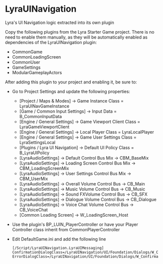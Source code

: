 # LyraUINavigation
Lyra's UI Navigation logic extracted into its own plugin

Copy the following plugins from the Lyra Starter Game project. There is no need to enable them manually, as they will be automatically enabled as dependencies of the LyraUINavigation plugin:
- CommonGame
- CommonLoadingScreen
- CommonUser
- GameSettings
- ModularGameplayActors

After adding this plugin to your project and enabling it, be sure to:
- Go to Project Settings and update the following properties:
  - [Project / Maps & Modes] -> Game Instance Class = LyraUINavGameInstance
  - [Game / Common Input Settings] -> Input Data = B_CommonInputData
  - [Engine / General Settings] -> Game Viewport Client Class = LyraGameViewportClient
  - [Engine / General Settings] -> Local Player Class = LyraLocalPlayer
  - [Engine / General Settings] -> Game User Settings Class = LyraSettingsLocal
  - [Plugins / Lyra UI Navigation] -> Default UI Policy Class = B_LyraUIPolicy
  - [LyraAudioSettings] -> Default Control Bus Mix -> CBM_BaseMix
  - [LyraAudioSettings] -> Loading Screen Control Bus Mix -> CBM_LoadingScreenMix
  - [LyraAudioSettings] -> User Settings Control Bus Mix -> CBM_UserMix
  - [LyraAudioSettings] -> Overall Volume Control Bus -> CB_Main
  - [LyraAudioSettings] -> Music Volume Control Bus -> CB_Music
  - [LyraAudioSettings] -> Sound FXVolume Control Bus -> CB_SFX
  - [LyraAudioSettings] -> Dialogue Volume Control Bus -> CB_Dialogue
  - [LyraAudioSettings] -> Voice Chat Volume Control Bus -> CB_VoiceChat
  - [Common Loading Screen] -> W_LoadingScreen_Host
- Use the plugin's BP_LUIN_PlayerController or have your Player Controller class inherit from CommonPlayerController

- Edit DefaultGame.ini and add the following line
  ```
  [/Script/LyraUINavigation.LyraUIMessaging]
  ConfirmationDialogClass=/LyraUINavigation/UI/Foundation/Dialogs/W_ConfirmationDefault.W_ConfirmationDefault_C
  ErrorDialogClass=/LyraUINavigation/UI/Foundation/Dialogs/W_ConfirmationError.W_ConfirmationError_C
  ```
